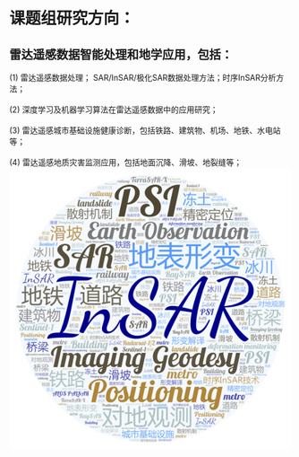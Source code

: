 # 课题组研究方向： #
## 雷达遥感数据智能处理和地学应用，包括： ##
(1)  雷达遥感数据处理； SAR/InSAR/极化SAR数据处理方法；时序InSAR分析方法；<br><br>
(2)  深度学习及机器学习算法在雷达遥感数据中的应用研究；<br><br>
(3)  雷达遥感城市基础设施健康诊断，包括铁路、建筑物、机场、地铁、水电站等；<br><br>
(4)  雷达遥感地质灾害监测应用，包括地面沉降、滑坡、地裂缝等；
![](intro.png)
